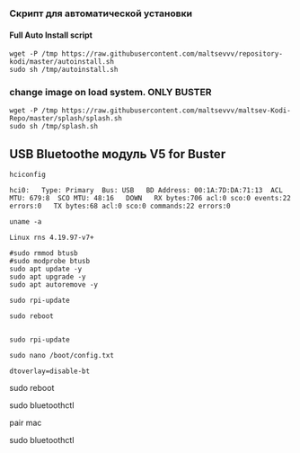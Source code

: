 ### Скрипт для автоматической установки  
#### Full Auto Install script  
```
wget -P /tmp https://raw.githubusercontent.com/maltsevvv/repository-kodi/master/autoinstall.sh
sudo sh /tmp/autoinstall.sh
```

### change image on load system. ONLY BUSTER
```
wget -P /tmp https://raw.githubusercontent.com/maltsevvv/maltsev-Kodi-Repo/master/splash/splash.sh
sudo sh /tmp/splash.sh
```

## USB Bluetoothe модуль V5 for Buster
```
hciconfig
```
`
hci0:   Type: Primary  Bus: USB  
        BD Address: 00:1A:7D:DA:71:13  ACL MTU: 679:8  SCO MTU: 48:16  
        DOWN  
        RX bytes:706 acl:0 sco:0 events:22 errors:0  
        TX bytes:68 acl:0 sco:0 commands:22 errors:0   
`
```
uname -a
```
`Linux rns 4.19.97-v7+`

```
#sudo rmmod btusb
#sudo modprobe btusb
sudo apt update -y
sudo apt upgrade -y
sudo apt autoremove -y

sudo rpi-update

sudo reboot


sudo rpi-update
```
```
sudo nano /boot/config.txt
```
```
dtoverlay=disable-bt
```

sudo reboot

sudo bluetoothctl

pair mac

sudo bluetoothctl

